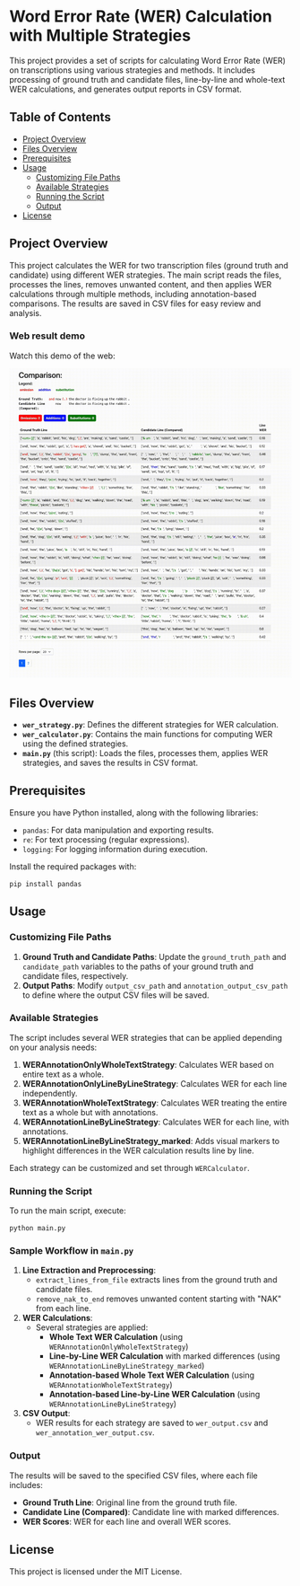 
# Word Error Rate (WER) Calculation with Multiple Strategies

This project provides a set of scripts for calculating Word Error Rate (WER) on transcriptions using various strategies and methods. It includes processing of ground truth and candidate files, line-by-line and whole-text WER calculations, and generates output reports in CSV format.

## Table of Contents
- [Project Overview](#project-overview)
- [Files Overview](#files-overview)
- [Prerequisites](#prerequisites)
- [Usage](#usage)
  - [Customizing File Paths](#customizing-file-paths)
  - [Available Strategies](#available-strategies)
  - [Running the Script](#running-the-script)
  - [Output](#output)
- [License](#license)

## Project Overview

This project calculates the WER for two transcription files (ground truth and candidate) using different WER strategies. The main script reads the files, processes the lines, removes unwanted content, and then applies WER calculations through multiple methods, including annotation-based comparisons. The results are saved in CSV files for easy review and analysis.

### Web result demo

Watch this demo of the web:

![WER Calculation Demo](result.gif)

## Files Overview

- **`wer_strategy.py`**: Defines the different strategies for WER calculation.
- **`wer_calculator.py`**: Contains the main functions for computing WER using the defined strategies.
- **`main.py`** (this script): Loads the files, processes them, applies WER strategies, and saves the results in CSV format.

## Prerequisites

Ensure you have Python installed, along with the following libraries:
- `pandas`: For data manipulation and exporting results.
- `re`: For text processing (regular expressions).
- `logging`: For logging information during execution.

Install the required packages with:
```
pip install pandas
```

## Usage

### Customizing File Paths

1. **Ground Truth and Candidate Paths**: Update the `ground_truth_path` and `candidate_path` variables to the paths of your ground truth and candidate files, respectively.
2. **Output Paths**: Modify `output_csv_path` and `annotation_output_csv_path` to define where the output CSV files will be saved.

### Available Strategies

The script includes several WER strategies that can be applied depending on your analysis needs:

1. **WERAnnotationOnlyWholeTextStrategy**: Calculates WER based on entire text as a whole.
2. **WERAnnotationOnlyLineByLineStrategy**: Calculates WER for each line independently.
3. **WERAnnotationWholeTextStrategy**: Calculates WER treating the entire text as a whole but with annotations.
4. **WERAnnotationLineByLineStrategy**: Calculates WER for each line, with annotations.
5. **WERAnnotationLineByLineStrategy_marked**: Adds visual markers to highlight differences in the WER calculation results line by line.

Each strategy can be customized and set through `WERCalculator`.

### Running the Script

To run the main script, execute:

```
python main.py
```

### Sample Workflow in `main.py`

1. **Line Extraction and Preprocessing**:
   - `extract_lines_from_file` extracts lines from the ground truth and candidate files.
   - `remove_nak_to_end` removes unwanted content starting with "NAK" from each line.
2. **WER Calculations**:
   - Several strategies are applied:
     - **Whole Text WER Calculation** (using `WERAnnotationOnlyWholeTextStrategy`)
     - **Line-by-Line WER Calculation** with marked differences (using `WERAnnotationLineByLineStrategy_marked`)
     - **Annotation-based Whole Text WER Calculation** (using `WERAnnotationWholeTextStrategy`)
     - **Annotation-based Line-by-Line WER Calculation** (using `WERAnnotationLineByLineStrategy`)
3. **CSV Output**:
   - WER results for each strategy are saved to `wer_output.csv` and `wer_annotation_wer_output.csv`.

### Output

The results will be saved to the specified CSV files, where each file includes:
- **Ground Truth Line**: Original line from the ground truth file.
- **Candidate Line (Compared)**: Candidate line with marked differences.
- **WER Scores**: WER for each line and overall WER scores.

## License

This project is licensed under the MIT License.

